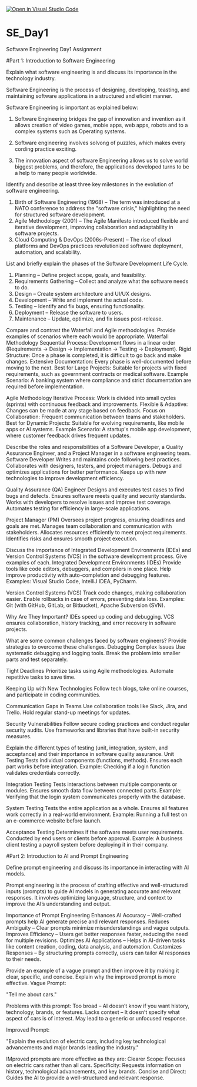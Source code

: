 [![Open in Visual Studio Code](https://classroom.github.com/assets/open-in-vscode-2e0aaae1b6195c2367325f4f02e2d04e9abb55f0b24a779b69b11b9e10269abc.svg)](https://classroom.github.com/online_ide?assignment_repo_id=18419095&assignment_repo_type=AssignmentRepo)
# SE_Day1
Software Engineering Day1 Assignment

#Part 1: Introduction to Software Engineering

Explain what software engineering is and discuss its importance in the technology industry.

Software Engineering is the process of designing, developing, teasting, and maintaining software applications in a structured and eficint manner.

Software Engineering is important as explained below:
1. Software Engineering bridges the gap of innovation and invention as it allows creation of video games, mobie apps, web apps, robots and to a complex systems such as Operating systems.

2. Software engineering involves solvong of puzzles, which makes every cording practice exciting.

3. The innovation aspect of software Engineering allows us to solve world biggest problems, and therefore, the applications developed turns to be a help to many people worldwide.


Identify and describe at least three key milestones in the evolution of software engineering.

1. Birth of Software Engineering (1968) – The term was introduced at a NATO conference to address the "software crisis," highlighting the need for structured software development.
2. Agile Methodology (2001) – The Agile Manifesto introduced flexible and iterative development, improving collaboration and adaptability in software projects.
3. Cloud Computing & DevOps (2006s-Present) – The rise of cloud platforms and DevOps practices revolutionized software deployment, automation, and scalability.


List and briefly explain the phases of the Software Development Life Cycle.

1. Planning – Define project scope, goals, and feasibility.
2. Requirements Gathering – Collect and analyze what the software needs to do.
3. Design – Create system architecture and UI/UX designs.
4. Development – Write and implement the actual code.
5. Testing – Identify and fix bugs, ensuring functionality.
6. Deployment – Release the software to users.
7. Maintenance – Update, optimize, and fix issues post-release.


Compare and contrast the Waterfall and Agile methodologies. Provide examples of scenarios where each would be appropriate.
Waterfall Methodology
    Sequential Process: Development flows in a linear order (Requirements → Design → Implementation → Testing → Deployment).
    Rigid Structure: Once a phase is completed, it is difficult to go back and make changes.
    Extensive Documentation: Every phase is well-documented before moving to the next.
    Best for Large Projects: Suitable for projects with fixed requirements, such as government contracts or medical software.
    Example Scenario: A banking system where compliance and strict documentation are required before implementation.

Agile Methodology
    Iterative Process: Work is divided into small cycles (sprints) with continuous feedback and improvements.
    Flexible & Adaptive: Changes can be made at any stage based on feedback.
    Focus on Collaboration: Frequent communication between teams and stakeholders.
    Best for Dynamic Projects: Suitable for evolving requirements, like mobile apps or AI systems.
    Example Scenario: A startup's mobile app development, where customer feedback drives frequent updates.

Describe the roles and responsibilities of a Software Developer, a Quality Assurance Engineer, and a Project Manager in a software engineering team.
Software Developer
    Writes and maintains code following best practices.
    Collaborates with designers, testers, and project managers.
    Debugs and optimizes applications for better performance.
    Keeps up with new technologies to improve development efficiency.

Quality Assurance (QA) Engineer
    Designs and executes test cases to find bugs and defects.
    Ensures software meets quality and security standards.
    Works with developers to resolve issues and improve test coverage.
    Automates testing for efficiency in large-scale applications.

Project Manager (PM)
    Oversees project progress, ensuring deadlines and goals are met.
    Manages team collaboration and communication with stakeholders.
    Allocates resources efficiently to meet project requirements.
    Identifies risks and ensures smooth project execution.

Discuss the importance of Integrated Development Environments (IDEs) and Version Control Systems (VCS) in the software development process. Give examples of each.
Integrated Development Environments (IDEs)
    Provide tools like code editors, debuggers, and compilers in one place.
    Help improve productivity with auto-completion and debugging features.
    Examples: Visual Studio Code, IntelliJ IDEA, PyCharm.

Version Control Systems (VCS)
    Track code changes, making collaboration easier.
    Enable rollbacks in case of errors, preventing data loss.
    Examples: Git (with GitHub, GitLab, or Bitbucket), Apache Subversion (SVN).

Why Are They Important?
    IDEs speed up coding and debugging.
    VCS ensures collaboration, history tracking, and error recovery in software projects.

What are some common challenges faced by software engineers? Provide strategies to overcome these challenges.
Debugging Complex Issues
    Use systematic debugging and logging tools.
    Break the problem into smaller parts and test separately.

Tight Deadlines
    Prioritize tasks using Agile methodologies.
    Automate repetitive tasks to save time.

Keeping Up with New Technologies
    Follow tech blogs, take online courses, and participate in coding communities.

Communication Gaps in Teams
    Use collaboration tools like Slack, Jira, and Trello.
    Hold regular stand-up meetings for updates.

Security Vulnerabilities
    Follow secure coding practices and conduct regular security audits.
    Use frameworks and libraries that have built-in security measures.

Explain the different types of testing (unit, integration, system, and acceptance) and their importance in software quality assurance.
Unit Testing
    Tests individual components (functions, methods).
    Ensures each part works before integration.
    Example: Checking if a login function validates credentials correctly.

Integration Testing
    Tests interactions between multiple components or modules.
    Ensures smooth data flow between connected parts.
    Example: Verifying that the login system communicates properly with the database.

System Testing
    Tests the entire application as a whole.
    Ensures all features work correctly in a real-world environment.
    Example: Running a full test on an e-commerce website before launch.

Acceptance Testing
    Determines if the software meets user requirements.
    Conducted by end users or clients before approval.
    Example: A business client testing a payroll system before deploying it in their company.

#Part 2: Introduction to AI and Prompt Engineering


Define prompt engineering and discuss its importance in interacting with AI models.

Prompt engineering is the process of crafting effective and well-structured inputs (prompts) to guide AI models in generating accurate and relevant responses. It involves optimizing language, structure, and context to improve the AI’s understanding and output.

Importance of Prompt Engineering
    Enhances AI Accuracy – Well-crafted prompts help AI generate precise and relevant responses.
    Reduces Ambiguity – Clear prompts minimize misunderstandings and vague outputs.
    Improves Efficiency – Users get better responses faster, reducing the need for multiple revisions.
    Optimizes AI Applications – Helps in AI-driven tasks like content creation, coding, data analysis, and automation.
    Customizes Responses – By structuring prompts correctly, users can tailor AI responses to their needs.

Provide an example of a vague prompt and then improve it by making it clear, specific, and concise. Explain why the improved prompt is more effective.
Vague Prompt:

"Tell me about cars."

Problems with this prompt:
    Too broad – AI doesn’t know if you want history, technology, brands, or features.
    Lacks context – It doesn’t specify what aspect of cars is of interest.
    May lead to a generic or unfocused response.

Improved Prompt:

"Explain the evolution of electric cars, including key technological advancements and major brands leading the industry."

IMproved prompts are more effective as they are:
    Clearer Scope: Focuses on electric cars rather than all cars.
    Specificity: Requests information on history, technological advancements, and key brands.
    Concise and Direct: Guides the AI to provide a well-structured and relevant response.
